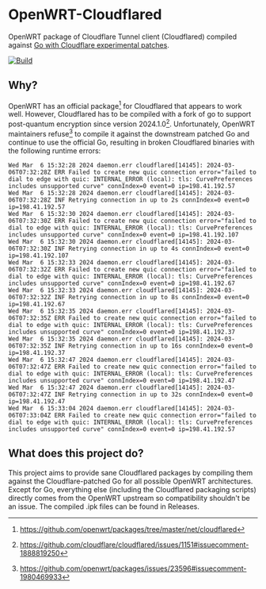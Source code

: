 # OpenWRT-Cloudflared

OpenWRT package of Cloudflare Tunnel client (Cloudflared) compiled against [Go with Cloudflare experimental patches](https://github.com/cloudflare/go).

[![Build](https://github.com/MoetaYuko/openwrt-cloudflared/actions/workflows/build.yml/badge.svg)](https://github.com/MoetaYuko/openwrt-cloudflared/actions/workflows/build.yml)

## Why?

OpenWRT has an official package[^1] for Cloudflared that appears to work well. However, Cloudflared has to be compiled with a fork of go to support post-quantum encryption since version 2024.1.0[^2]. Unfortunately, OpenWRT maintainers refuse[^3] to compile it against the downstream patched Go and continue to use the official Go, resulting in broken Cloudflared binaries with the following runtime errors:
```
Wed Mar  6 15:32:28 2024 daemon.err cloudflared[14145]: 2024-03-06T07:32:28Z ERR Failed to create new quic connection error="failed to dial to edge with quic: INTERNAL_ERROR (local): tls: CurvePreferences includes unsupported curve" connIndex=0 event=0 ip=198.41.192.57
Wed Mar  6 15:32:28 2024 daemon.err cloudflared[14145]: 2024-03-06T07:32:28Z INF Retrying connection in up to 2s connIndex=0 event=0 ip=198.41.192.57
Wed Mar  6 15:32:30 2024 daemon.err cloudflared[14145]: 2024-03-06T07:32:30Z ERR Failed to create new quic connection error="failed to dial to edge with quic: INTERNAL_ERROR (local): tls: CurvePreferences includes unsupported curve" connIndex=0 event=0 ip=198.41.192.107
Wed Mar  6 15:32:30 2024 daemon.err cloudflared[14145]: 2024-03-06T07:32:30Z INF Retrying connection in up to 4s connIndex=0 event=0 ip=198.41.192.107
Wed Mar  6 15:32:33 2024 daemon.err cloudflared[14145]: 2024-03-06T07:32:32Z ERR Failed to create new quic connection error="failed to dial to edge with quic: INTERNAL_ERROR (local): tls: CurvePreferences includes unsupported curve" connIndex=0 event=0 ip=198.41.192.67
Wed Mar  6 15:32:33 2024 daemon.err cloudflared[14145]: 2024-03-06T07:32:32Z INF Retrying connection in up to 8s connIndex=0 event=0 ip=198.41.192.67
Wed Mar  6 15:32:35 2024 daemon.err cloudflared[14145]: 2024-03-06T07:32:35Z ERR Failed to create new quic connection error="failed to dial to edge with quic: INTERNAL_ERROR (local): tls: CurvePreferences includes unsupported curve" connIndex=0 event=0 ip=198.41.192.37
Wed Mar  6 15:32:35 2024 daemon.err cloudflared[14145]: 2024-03-06T07:32:35Z INF Retrying connection in up to 16s connIndex=0 event=0 ip=198.41.192.37
Wed Mar  6 15:32:47 2024 daemon.err cloudflared[14145]: 2024-03-06T07:32:47Z ERR Failed to create new quic connection error="failed to dial to edge with quic: INTERNAL_ERROR (local): tls: CurvePreferences includes unsupported curve" connIndex=0 event=0 ip=198.41.192.47
Wed Mar  6 15:32:47 2024 daemon.err cloudflared[14145]: 2024-03-06T07:32:47Z INF Retrying connection in up to 32s connIndex=0 event=0 ip=198.41.192.47
Wed Mar  6 15:33:04 2024 daemon.err cloudflared[14145]: 2024-03-06T07:33:04Z ERR Failed to create new quic connection error="failed to dial to edge with quic: INTERNAL_ERROR (local): tls: CurvePreferences includes unsupported curve" connIndex=0 event=0 ip=198.41.192.57
```

## What does this project do?

This project aims to provide sane Cloudflared packages by compiling them against the Cloudflare-patched Go for all possible OpenWRT architectures. Except for Go, everything else (including the Cloudflared packaging scripts) directly comes from the OpenWRT upstream so compatibility shouldn't be an issue. The compiled .ipk files can be found in Releases.

[^1]: https://github.com/openwrt/packages/tree/master/net/cloudflared
[^2]: https://github.com/cloudflare/cloudflared/issues/1151#issuecomment-1888819250
[^3]: https://github.com/openwrt/packages/issues/23596#issuecomment-1980469933

